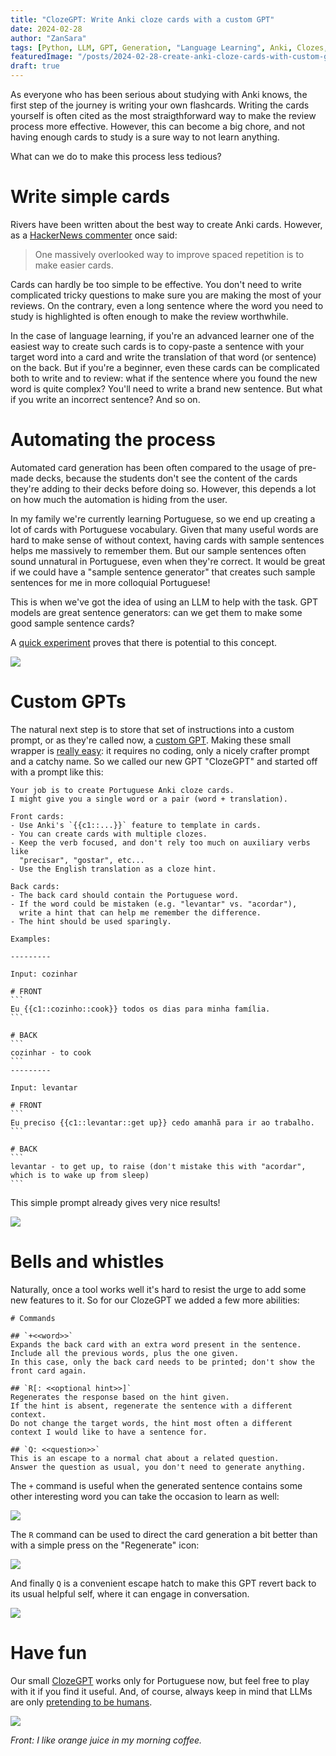 ```yaml
---
title: "ClozeGPT: Write Anki cloze cards with a custom GPT"
date: 2024-02-28
author: "ZanSara"
tags: [Python, LLM, GPT, Generation, "Language Learning", Anki, Clozes, GPTs, "Prompt Engineering"]
featuredImage: "/posts/2024-02-28-create-anki-cloze-cards-with-custom-gpt/cover.png"
draft: true
---
```


As everyone who has been serious about studying with Anki knows, the first step of the journey is writing your own flashcards. Writing the cards yourself is often cited as the most straigthforward way to make the review process more effective. However, this can become a big chore, and not having enough cards to study is a sure way to not learn anything.

What can we do to make this process less tedious?

# Write simple cards

Rivers have been written about the best way to create Anki cards. However, as a [HackerNews commenter](https://news.ycombinator.com/item?id=39002138) once said:

> One massively overlooked way to improve spaced repetition is to make easier cards.

Cards can hardly be too simple to be effective. You don't need to write complicated tricky questions to make sure you are making the most of your reviews. On the contrary, even a long sentence where the word you need to study is highlighted is often enough to make the review worthwhile.

In the case of language learning, if you're an advanced learner one of the easiest way to create such cards is to copy-paste a sentence with your target word into a card and write the translation of that word (or sentence) on the back. But if you're a beginner, even these cards can be complicated both to write and to review: what if the sentence where you found the new word is quite complex? You'll need to write a brand new sentence. But what if you write an incorrect sentence? And so on.

# Automating the process

Automated card generation has been often compared to the usage of pre-made decks, because the students don't see the content of the cards they're adding to their decks before doing so. However, this depends a lot on how much the automation is hiding from the user.

In my family we're currently learning Portuguese, so we end up creating a lot of cards with Portuguese vocabulary. Given that many useful words are hard to make sense of without context, having cards with sample sentences helps me massively to remember them. But our sample sentences often sound unnatural in Portuguese, even when they're correct. It would be great if we could have a "sample sentence generator" that creates such sample sentences for me in more colloquial Portuguese!

This is when we've got the idea of using an LLM to help with the task. GPT models are great sentence generators: can we get them to make some good sample sentence cards?

A [quick experiment](https://chat.openai.com/share/89c821b8-6048-45f3-9fc1-c3875fdbe1c5) proves that there is potential to this concept.

![](/posts/2024-02-28-create-anki-cloze-cards-with-custom-gpt/chatgpt-anki-card-creation.png)

# Custom GPTs

The natural next step is to store that set of instructions into a custom prompt, or as they're called now, a [custom GPT](https://help.openai.com/en/articles/8554407-gpts-faq#h_40756527ce). Making these small wrapper is [really easy](https://help.openai.com/en/articles/8554397-creating-a-gpt): it requires no coding, only a nicely crafter prompt and a catchy name. So we called our new GPT "ClozeGPT" and started off with a prompt like this:


    Your job is to create Portuguese Anki cloze cards. 
    I might give you a single word or a pair (word + translation). 

    Front cards:
    - Use Anki's `{{c1::...}}` feature to template in cards. 
    - You can create cards with multiple clozes.
    - Keep the verb focused, and don't rely too much on auxiliary verbs like 
      "precisar", "gostar", etc...
    - Use the English translation as a cloze hint.

    Back cards:
    - The back card should contain the Portuguese word.
    - If the word could be mistaken (e.g. "levantar" vs. "acordar"), 
      write a hint that can help me remember the difference. 
    - The hint should be used sparingly.

    Examples:

    ---------

    Input: cozinhar

    # FRONT
    ```
    Eu {{c1::cozinho::cook}} todos os dias para minha família.
    ```

    # BACK
    ```
    cozinhar - to cook
    ```
    ---------

    Input: levantar

    # FRONT
    ```
    Eu preciso {{c1::levantar::get up}} cedo amanhã para ir ao trabalho.
    ```

    # BACK
    ```
    levantar - to get up, to raise (don't mistake this with "acordar", which is to wake up from sleep)
    ```

This simple prompt already gives very nice results!

![](/posts/2024-02-28-create-anki-cloze-cards-with-custom-gpt/beber-flashcard.png)

# Bells and whistles

Naturally, once a tool works well it's hard to resist the urge to add some new features to it. So for our ClozeGPT we added a few more abilities:

    # Commands

    ## `+<<word>>`
    Expands the back card with an extra word present in the sentence.
    Include all the previous words, plus the one given.
    In this case, only the back card needs to be printed; don't show the front card again.

    ## `R[: <<optional hint>>]`
    Regenerates the response based on the hint given.
    If the hint is absent, regenerate the sentence with a different context.
    Do not change the target words, the hint most often a different context I would like to have a sentence for.

    ## `Q: <<question>>`
    This is an escape to a normal chat about a related question.
    Answer the question as usual, you don't need to generate anything.

The `+` command is useful when the generated sentence contains some other interesting word you can take the occasion to learn as well:

![](/posts/2024-02-28-create-anki-cloze-cards-with-custom-gpt/maca-flashcard.png)

The `R` command can be used to direct the card generation a bit better than with a simple press on the "Regenerate" icon:

![](/posts/2024-02-28-create-anki-cloze-cards-with-custom-gpt/morango-flashcard.png)

And finally `Q` is a convenient escape hatch to make this GPT revert back to its usual helpful self, where it can engage in conversation.

![](/posts/2024-02-28-create-anki-cloze-cards-with-custom-gpt/esquecer-flashcard.png)

# Have fun

Our small [ClozeGPT](https://chat.openai.com/g/g-wmHCaGcCZ-clozegpt) works only for Portuguese now, but feel free to play with it if you find it useful. And, of course, always keep in mind that LLMs are only [pretending to be humans](https://chat.openai.com/share/07295647-9f43-4346-97a5-b35f62251d55).

![](/posts/2024-02-28-create-anki-cloze-cards-with-custom-gpt/laranja-flashcard.png)

_Front: I like orange juice in my morning coffee._